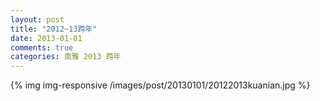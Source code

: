 ```yaml
---
layout: post
title: "2012~13跨年"
date: 2013-01-01
comments: true
categories: 南雅 2013 跨年
---
```

{% img img-responsive /images/post/20130101/20122013kuanian.jpg %}<!--more-->